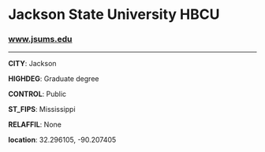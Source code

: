 # Jackson State University HBCU
### www.jsums.edu
---
**CITY**: Jackson

**HIGHDEG**: Graduate degree

**CONTROL**: Public

**ST_FIPS**: Mississippi

**RELAFFIL**: None

**location**: 32.296105, -90.207405